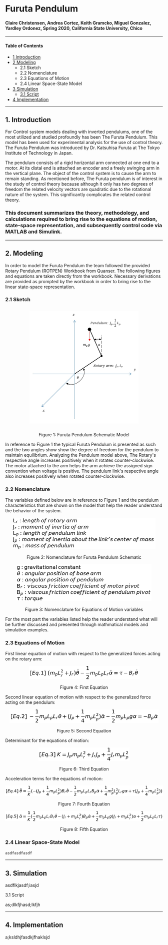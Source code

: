 # Furuta Pendulum
#### Claire Christensen, Andrea Cortez, Keith Gramcko, Miguel Gonzalez, Yardley Ordonez, Spring 2020, California State University, Chico
-----------------------------------------------------------------------------------------
#### Table of Contents
- [1 Introduction](#1-Introduction)
- [2 Modeling](#2-Modeling)
  - 2.1 Sketch
  - 2.2 Nomenclature
  - 2.3 Equations of Motion
  - 2.4 Linear Space-State Model
- [3 Simulation](#3-Simulation)
  - [3.1 Script](#3.1-Script)
- [4 Implementation](#4-Implementation)
  
-----------------------------------------------------------------------------------------
## 1. Introduction
For Control system models dealing with inverted pendulums, one of the most utilized and studied profoundly has been The Furuta Pendulum. This model has been used for experimental analysis for the use of control theory. The Furuta Pendulum was introduced by Dr. Katsuhisa Furuta at The Tokyo Institute of Technology in Japan. 

The pendulum consists of a rigid horizontal arm connected at one end to a motor. At its distal end is attached an encoder and a freely swinging arm in the vertical plane. The object of the control system is to cause the arm to remain standing. As mentioned before, The Furuta pendulum is of interest in the study of control theory because although it only has two degrees of freedom the related velocity vectors are quadratic due to the rotational nature of the system. This significantly complicates the related control theory.

### This document summarizes the theory, methodology, and calculations required to bring rise to the equations of motion, state-space representation, and subsequently control code via MATLAB and Simulink.
-----------------------------------------------------------------------------------------
## 2. Modeling
In order to model the Furuta Pendulum the team followed the provided Rotary Pendulum (ROTPEN) Workbook from Quanser. The following figures and equations are taken directly from the workbook. Necessary derivations are provided as prompted by the workbook in order to bring rise to the linear state-space representation.

 ### 2.1 Sketch
  <p align = "center">
   <img src = "doc/Pendulum.png" height = "360px" style="margin:10px 10px">
  </p>
  
  <p align="center">Figure 1: Furuta Pendulum Schematic Model</p>

In reference to Figure 1 the typical Furuta Pendulum is presented as such and the two angles show show the degree of freedom for the pendulum to maintain equilibrium. Analyzing the Pendulum model above, The Rotary's respective angle increases positively when it rotates counter-clockwise. The motor attached to the arm helps the arm achieve the assigned sign convention when voltage is positive. The pendulum link's respective angle also increases positively when rotated counter-clockwise. 

 ### 2.2 Nomenclature
  
  The variables defined below are in reference to Figure 1 and the pendulum characteristics that are shown on the model that help the reader understand the behavior of the system. 
  
  <p align = "center">
   <img src = "doc/Nom1.png"/>
  </p>
  
  <p align="center">Figure 2: Nomenclature for Furuta Pendulum Schematic</p>
  
  <p align = "center">
   <img src = "doc/Nom2.png"/>
  </p>
  
  <p align="center">Figure 3: Nomenclature for Equations of Motion variables</p>
  
For the most part the variables listed help the reader understand what will be further discussed and presented through mathmatical models and simulation examples. 

 ### 2.3 Equations of Motion
    
   First linear equation of motion with respect to the generalized forces acting on the   rotary arm:
    
  <p align = "center"><img src = "doc/FirstEquation.png"/></p>
  
  <p align="center">Figure 4: First Equation</p>
        
   Second linear equation of motion with respect to the  generalized force acting on the pendulum:
    
   <p align = "center"><img src = "doc/SecondEquation.png"/></p>
  
  <p align="center">Figure 5: Second Equation</p>
    
   Determinant for the equations of motion:
    <p align = "center"><img src = "doc/ThirdEquation.png"/></p>
  
   <p align="center">Figure 6: Third Equation</p>
    
   Acceleration terms for the equations of motion:
    
  <p align = "center"><img src = "doc/Fourth Equation.png"/></p>  
  
  <p align="center">Figure 7: Fourth Equation</p>
    
  <p align = "center"><img src = "doc/FifthEquation.png"/></p>  
  
  <p align="center">Figure 8: Fifth Equation</p>
    
 ### 2.4 Linear Space-State Model
    asdfasdfasdf
  
-----------------------------------------------------------------------------------------
## 3. Simulation

  asdflkjasdf;iasjd

3.1 Script

  as;dlkfjhasd;lkfjh

-----------------------------------------------------------------------------------------
## 4. Implementation

  a;ksldhjfasdkjfhaklsjd

